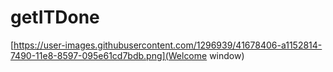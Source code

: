 # getITDone
[https://user-images.githubusercontent.com/1296939/41678406-a1152814-7490-11e8-8597-095e61cd7bdb.png](Welcome window)
